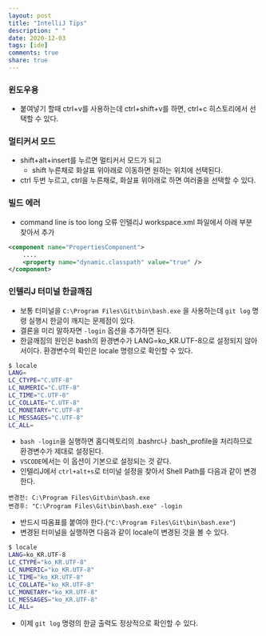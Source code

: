 ```yaml
---
layout: post
title: "IntelliJ Tips"
description: " "
date: 2020-12-03
tags: [ide]
comments: true
share: true
---
```



### 윈도우용

-   붙여넣기 할때 ctrl+v를 사용하는데
    ctrl+shift+v를 하면, ctrl+c 히스토리에서 선택할 수 있다.

### 멀티커서 모드

-   shift+alt+insert를 누르면 멀티커서 모드가 되고
    -   shift 누른채로 화살표 위아래로 이동하면 원하는 위치에 선택된다.
-   ctrl 두번 누르고, ctrl을 누른채로, 화살표 위아래로 하면 여러줄을 선택할 수 있다.



### 빌드 에러

- command line is too long 오류
인텔리J workspace.xml 파일에서 아래 부분 찾아서 추가

```xml
<component name="PropertiesComponent">
    ....
    <property name="dynamic.classpath" value="true" />
</component>

```

### 인텔리J 터미널 한글깨짐
- 보통 터미널을 `C:\Program Files\Git\bin\bash.exe` 을 사용하는데 
`git log` 명령 실행시 한글이 깨지는 문제점이 있다.
- 결론을 미리 말하자면 `-login`  옵션을 추가하면 된다.
- 한글깨짐의 원인은 bash의 환경변수가 LANG=ko_KR.UTF-8으로 설정되지 않아서이다.
환경변수의 확인은 locale 명령으로 확인할 수 있다.
```bash
$ locale
LANG=
LC_CTYPE="C.UTF-8"
LC_NUMERIC="C.UTF-8"
LC_TIME="C.UTF-8"
LC_COLLATE="C.UTF-8"
LC_MONETARY="C.UTF-8"
LC_MESSAGES="C.UTF-8"
LC_ALL=
```

- `bash -login`을 실행하면 홈디렉토리의 .bashrc나 .bash_profile을 처리하므로
환경변수가 제대로 설정된다. 
- `VSCODE`에서는 이 옵션이 기본으로 설정되는 것 같다.
- 인텔리J에서 `ctrl+alt+s`로 터미널 설정을 찾아서
Shell Path를 다음과 같이 변경한다.
```
변경전: C:\Program Files\Git\bin\bash.exe
변경후: "C:\Program Files\Git\bin\bash.exe" -login
```

- 반드시 따옴표를 붙여야 한다.(`"C:\Program Files\Git\bin\bash.exe"`)
- 변경된 터미널을 실행하면 다음과 같이 locale이 변경된 것을 볼 수 있다.
```bash
$ locale
LANG=ko_KR.UTF-8
LC_CTYPE="ko_KR.UTF-8"
LC_NUMERIC="ko_KR.UTF-8"
LC_TIME="ko_KR.UTF-8"
LC_COLLATE="ko_KR.UTF-8"
LC_MONETARY="ko_KR.UTF-8"
LC_MESSAGES="ko_KR.UTF-8"
LC_ALL=
```
- 이제 `git log` 명령의 한글 출력도 정상적으로 확인할 수 있다.


